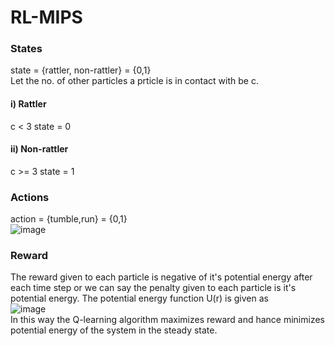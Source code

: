 # RL-MIPS
### States
state = {rattler, non-rattler} = {0,1} <br>
Let the no. of other particles a prticle is in contact with be c.
#### i) Rattler 
c < 3
state = 0
#### ii) Non-rattler
c >= 3
state = 1

### Actions
action = {tumble,run} = {0,1} <br>
![image](https://user-images.githubusercontent.com/82452505/181905502-1b13ffd3-dffb-49f5-a341-12574c8d2d45.png)

### Reward
The reward given to each particle is negative of it's potential energy after each time step or we can say the penalty given to each particle is it's potential energy. The potential energy function U(r) is given as <br>
![image](https://user-images.githubusercontent.com/82452505/181905920-1e6a84ab-c8f7-4aaa-9ad0-f04de8f3b1ed.png)
<br>
In this way the Q-learning algorithm maximizes reward and hance minimizes potential energy of the system in the steady state.

